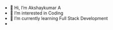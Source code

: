 - 👋 Hi, I’m Akshaykumar A
- 👀 I’m interested in Coding
- 🌱 I’m currently learning Full Stack Development
-


<!---
meakshaykumar/meakshaykumar is a ✨ special ✨ repository because its `README.md` (this file) appears on your GitHub profile.
You can click the Preview link to take a look at your changes.
--->
